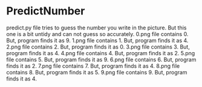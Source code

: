 # PredictNumber
predict.py file tries to guess the number you write in the picture.
But this one is a bit untidy and can not guess so accurately.
0.png file contains 0. But, program finds it as 9.
1.png file contains 1. But, program finds it as 4.
2.png file contains 2. But, program finds it as 0.
3.png file contains 3. But, program finds it as 4.
4.png file contains 4. But, program finds it as 2.
5.png file contains 5. But, program finds it as 9.
6.png file contains 6. But, program finds it as 2.
7.png file contains 7. But, program finds it as 4.
8.png file contains 8. But, program finds it as 5.
9.png file contains 9. But, program finds it as 4.
